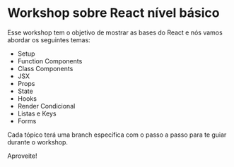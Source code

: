 # Workshop sobre React nível básico

Esse workshop tem o objetivo de mostrar as bases do React e nós vamos abordar os seguintes temas:

* Setup
* Function Components
* Class Components
* JSX
* Props
* State
* Hooks
* Render Condicional
* Listas e Keys
* Forms

Cada tópico terá uma branch específica com o passo a passo para te guiar durante o workshop.

Aproveite!
